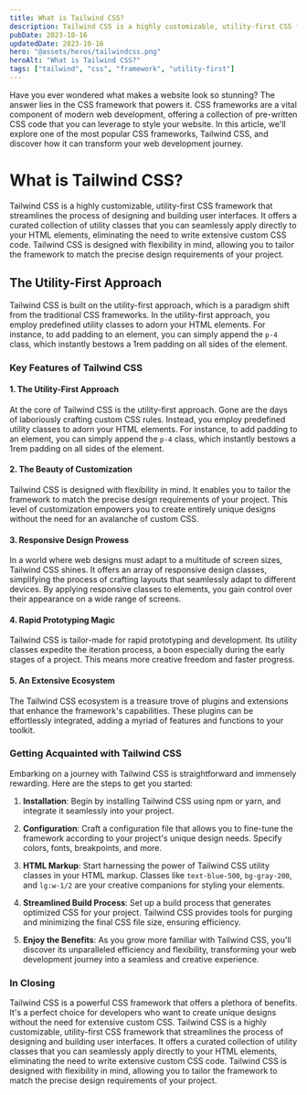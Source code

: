 ```yaml
---
title: What is Tailwind CSS?
description: Tailwind CSS is a highly customizable, utility-first CSS framework that streamlines the process of designing and building user interfaces.
pubDate: 2023-10-16
updatedDate: 2023-10-16
hero: "@assets/heros/tailwindcss.png"
heroAlt: "What is Tailwind CSS?"
tags: ["tailwind", "css", "framework", "utility-first"]
---
```


Have you ever wondered what makes a website look so stunning? The answer lies in the CSS framework that powers it. CSS frameworks are a vital component of modern web development, offering a collection of pre-written CSS code that you can leverage to style your website. In this article, we'll explore one of the most popular CSS frameworks, Tailwind CSS, and discover how it can transform your web development journey.

# What is Tailwind CSS?

Tailwind CSS is a highly customizable, utility-first CSS framework that streamlines the process of designing and building user interfaces. It offers a curated collection of utility classes that you can seamlessly apply directly to your HTML elements, eliminating the need to write extensive custom CSS code. Tailwind CSS is designed with flexibility in mind, allowing you to tailor the framework to match the precise design requirements of your project.

## The Utility-First Approach

Tailwind CSS is built on the utility-first approach, which is a paradigm shift from the traditional CSS frameworks. In the utility-first approach, you employ predefined utility classes to adorn your HTML elements. For instance, to add padding to an element, you can simply append the `p-4` class, which instantly bestows a 1rem padding on all sides of the element.

### Key Features of Tailwind CSS

#### 1. The Utility-First Approach

At the core of Tailwind CSS is the utility-first approach. Gone are the days of laboriously crafting custom CSS rules. Instead, you employ predefined utility classes to adorn your HTML elements. For instance, to add padding to an element, you can simply append the `p-4` class, which instantly bestows a 1rem padding on all sides of the element.

#### 2. The Beauty of Customization

Tailwind CSS is designed with flexibility in mind. It enables you to tailor the framework to match the precise design requirements of your project. This level of customization empowers you to create entirely unique designs without the need for an avalanche of custom CSS.

#### 3. Responsive Design Prowess

In a world where web designs must adapt to a multitude of screen sizes, Tailwind CSS shines. It offers an array of responsive design classes, simplifying the process of crafting layouts that seamlessly adapt to different devices. By applying responsive classes to elements, you gain control over their appearance on a wide range of screens.

#### 4. Rapid Prototyping Magic

Tailwind CSS is tailor-made for rapid prototyping and development. Its utility classes expedite the iteration process, a boon especially during the early stages of a project. This means more creative freedom and faster progress.

#### 5. An Extensive Ecosystem

The Tailwind CSS ecosystem is a treasure trove of plugins and extensions that enhance the framework's capabilities. These plugins can be effortlessly integrated, adding a myriad of features and functions to your toolkit.

### Getting Acquainted with Tailwind CSS

Embarking on a journey with Tailwind CSS is straightforward and immensely rewarding. Here are the steps to get you started:

1. **Installation**: Begin by installing Tailwind CSS using npm or yarn, and integrate it seamlessly into your project.

2. **Configuration**: Craft a configuration file that allows you to fine-tune the framework according to your project's unique design needs. Specify colors, fonts, breakpoints, and more.

3. **HTML Markup**: Start harnessing the power of Tailwind CSS utility classes in your HTML markup. Classes like `text-blue-500`, `bg-gray-200`, and `lg:w-1/2` are your creative companions for styling your elements.

4. **Streamlined Build Process**: Set up a build process that generates optimized CSS for your project. Tailwind CSS provides tools for purging and minimizing the final CSS file size, ensuring efficiency.

5. **Enjoy the Benefits**: As you grow more familiar with Tailwind CSS, you'll discover its unparalleled efficiency and flexibility, transforming your web development journey into a seamless and creative experience.

### In Closing

Tailwind CSS is a powerful CSS framework that offers a plethora of benefits. It's a perfect choice for developers who want to create unique designs without the need for extensive custom CSS. Tailwind CSS is a highly customizable, utility-first CSS framework that streamlines the process of designing and building user interfaces. It offers a curated collection of utility classes that you can seamlessly apply directly to your HTML elements, eliminating the need to write extensive custom CSS code. Tailwind CSS is designed with flexibility in mind, allowing you to tailor the framework to match the precise design requirements of your project.
